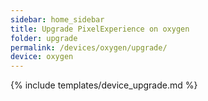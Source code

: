 ```yaml
---
sidebar: home_sidebar
title: Upgrade PixelExperience on oxygen
folder: upgrade
permalink: /devices/oxygen/upgrade/
device: oxygen
---
```

{% include templates/device_upgrade.md %}
